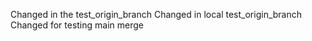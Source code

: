 Changed in the test_origin_branch
Changed in local test_origin_branch
Changed for testing main merge
